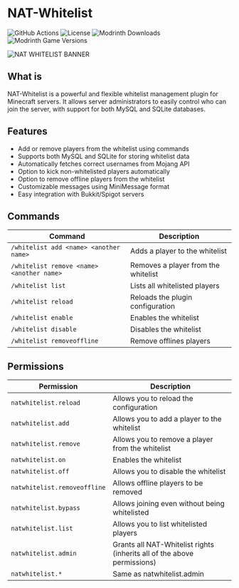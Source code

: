 # NAT-Whitelist
![GitHub Actions](https://img.shields.io/github/actions/workflow/status/Nat0uille/NAT-Whitelist/main.yml?style=for-the-badge)
![License](https://img.shields.io/github/license/Nat0uille/NAT-Whitelist?style=for-the-badge)
![Modrinth Downloads](https://img.shields.io/modrinth/dt/nat-whitelist?style=for-the-badge&label=MODRINTH%20DOWNLOADS)
![Modrinth Game Versions](https://img.shields.io/modrinth/game-versions/nat-whitelist?style=for-the-badge)

![NAT WHITELIST BANNER](https://cdn.modrinth.com/data/cached_images/3668fef1486fe33343bcbdc792bddd742bec2787_0.webp)
## What is
NAT-Whitelist is a powerful and flexible whitelist management plugin for Minecraft servers. It allows server administrators to easily control who can join the server, with support for both MySQL and SQLite databases.

## Features

- Add or remove players from the whitelist using commands
- Supports both MySQL and SQLite for storing whitelist data
- Automatically fetches correct usernames from Mojang API
- Option to kick non-whitelisted players automatically
- Option to remove offline players from the whitelist
- Customizable messages using MiniMessage format
- Easy integration with Bukkit/Spigot servers

## Commands

| Command                | Description                                 |
|------------------------|---------------------------------------------|
| `/whitelist add <name> <another name>`    | Adds a player to the whitelist            |
| `/whitelist remove <name><another name>` | Removes a player from the whitelist        |
| `/whitelist list`          | Lists all whitelisted players              |
| `/whitelist reload`        | Reloads the plugin configuration           |
| `/whitelist enable`        | Enables the whitelist                      |
| `/whitelist disable`       | Disables the whitelist                     |
| `/whitelist removeoffline` | Remove offlines players                    |

## Permissions

| Permission                   | Description                                      |
|------------------------------|--------------------------------------------------|
| `natwhitelist.reload`        | Allows you to reload the configuration           |
| `natwhitelist.add`           | Allows you to add a player to the whitelist      | 
| `natwhitelist.remove`        | Allows you to remove a player from the whitelist | 
| `natwhitelist.on`            | Enables the whitelist                            | 
| `natwhitelist.off`           | Allows you to disable the whitelist              | 
| `natwhitelist.removeoffline` | Allows offline players to be removed             | 
| `natwhitelist.bypass`        | Allows joining even without being whitelisted    |
| `natwhitelist.list`          | Allows you to list whitelisted players           |
| `natwhitelist.admin`         | Grants all NAT-Whitelist rights (inherits all of the above permissions) |
| `natwhitelist.*`             | Same as natwhitelist.admin                       |

